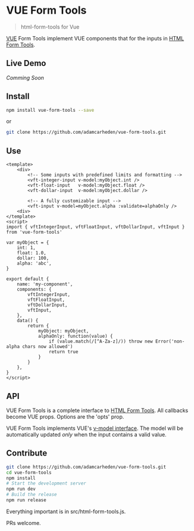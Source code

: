 # VUE Form Tools

> html-form-tools for Vue

[VUE](https://vuejs.org/) Form Tools implement VUE components that for the inputs in [HTML Form Tools](https://github.com/adamcarheden/html-form-tools).

## Live Demo
*Comming Soon*

## Install
``` bash
npm install vue-form-tools --save
```
or
``` bash
git clone https://github.com/adamcarheden/vue-form-tools.git
```

## Use
```
<template>
	<div>
		<!-- Some inputs with predefined limits and formatting -->
		<vft-integer-input v-model:myObject.int />
		<vft-float-input   v-model:myObject.float />
		<vft-dollar-input  v-model:myObject.dollar />

		<!-- A fully customizable input -->
		<vft-input v-model=myObject.alpha :validate=alphaOnly />
	<div>
</template>
<script>
import { vftIntegerInput, vftFloatInput, vftDollarInput, vftInput } from 'vue-form-tools'

var myObject = {
	int: 1,
	float: 1.0,
	dollar: 100,
	alpha: 'abc',
}

export default {
	name: 'my-component',
	components: {
		vftIntegerInput,
		vftFloatInput,
		vftDollarInput,
		vftInput,
	},
	data() {
		return {
			myObject: myObject,
			alphaOnly: function(value) {
				if (value.match(/[^A-Za-z]/)) throw new Error('non-alpha chars now allowed')
				return true
			}
		}
	},
}	
</script>
```

## API

VUE Form Tools is a complete interface to [HTML Form Tools](https://github.com/adamcarheden/html-form-tools). All callbacks become VUE props. Options are the 'opts' prop.

VUE Form Tools implements VUE's [v-model interface](https://vuejs.org/v2/guide/components.html#Form-Input-Components-using-Custom-Events). The model will be automatically updated *only* when the input contains a valid value.


## Contribute
``` bash
git clone https://github.com/adamcarheden/vue-form-tools.git
cd vue-form-tools
npm install
# Start the development server
npm run dev
# Build the release
npm run release
```
Everything important is in src/html-form-tools.js.

PRs welcome.

